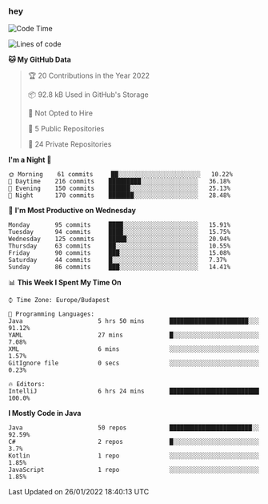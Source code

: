 ### hey

<!--START_SECTION:waka-->
![Code Time](http://img.shields.io/badge/Code%20Time-489%20hrs%2053%20mins-blue)

![Lines of code](https://img.shields.io/badge/From%20Hello%20World%20I%27ve%20Written-441%20Thousand%20lines%20of%20code-blue)

**🐱 My GitHub Data** 

> 🏆 20 Contributions in the Year 2022
 > 
> 📦 92.8 kB Used in GitHub's Storage 
 > 
> 🚫 Not Opted to Hire
 > 
> 📜 5 Public Repositories 
 > 
> 🔑 24 Private Repositories  
 > 
**I'm a Night 🦉** 

```text
🌞 Morning    61 commits     ██░░░░░░░░░░░░░░░░░░░░░░░   10.22% 
🌆 Daytime    216 commits    █████████░░░░░░░░░░░░░░░░   36.18% 
🌃 Evening    150 commits    ██████░░░░░░░░░░░░░░░░░░░   25.13% 
🌙 Night      170 commits    ███████░░░░░░░░░░░░░░░░░░   28.48%

```
📅 **I'm Most Productive on Wednesday** 

```text
Monday       95 commits     ████░░░░░░░░░░░░░░░░░░░░░   15.91% 
Tuesday      94 commits     ████░░░░░░░░░░░░░░░░░░░░░   15.75% 
Wednesday    125 commits    █████░░░░░░░░░░░░░░░░░░░░   20.94% 
Thursday     63 commits     ██░░░░░░░░░░░░░░░░░░░░░░░   10.55% 
Friday       90 commits     ███░░░░░░░░░░░░░░░░░░░░░░   15.08% 
Saturday     44 commits     █░░░░░░░░░░░░░░░░░░░░░░░░   7.37% 
Sunday       86 commits     ███░░░░░░░░░░░░░░░░░░░░░░   14.41%

```


📊 **This Week I Spent My Time On** 

```text
⌚︎ Time Zone: Europe/Budapest

💬 Programming Languages: 
Java                     5 hrs 50 mins       ██████████████████████░░░   91.12% 
YAML                     27 mins             █░░░░░░░░░░░░░░░░░░░░░░░░   7.08% 
XML                      6 mins              ░░░░░░░░░░░░░░░░░░░░░░░░░   1.57% 
GitIgnore file           0 secs              ░░░░░░░░░░░░░░░░░░░░░░░░░   0.23%

🔥 Editors: 
IntelliJ                 6 hrs 24 mins       █████████████████████████   100.0%

```

**I Mostly Code in Java** 

```text
Java                     50 repos            ███████████████████████░░   92.59% 
C#                       2 repos             █░░░░░░░░░░░░░░░░░░░░░░░░   3.7% 
Kotlin                   1 repo              ░░░░░░░░░░░░░░░░░░░░░░░░░   1.85% 
JavaScript               1 repo              ░░░░░░░░░░░░░░░░░░░░░░░░░   1.85%

```



 Last Updated on 26/01/2022 18:40:13 UTC
<!--END_SECTION:waka-->
